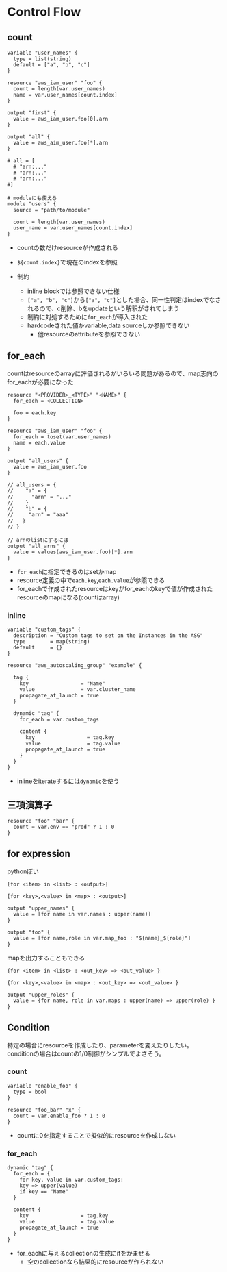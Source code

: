 # Control Flow

## count

```hcl
variable "user_names" {
  type = list(string)
  default = ["a", "b", "c"]
}

resource "aws_iam_user" "foo" {
  count = length(var.user_names)
  name = var.user_names[count.index]
}

output "first" {
  value = aws_iam_user.foo[0].arn 
}

output "all" {
  value = aws_aim_user.foo[*].arn
}

# all = [
  # "arn:..."
  # "arn:..."
  # "arn:..."
#]

# moduleにも使える
module "users" {
  source = "path/to/module"

  count = length(var.user_names)
  user_name = var.user_names[count.index]
}
```

* countの数だけresourceが作成される
* `${count.index}`で現在のindexを参照

* 制約
  * inline blockでは参照できない仕様
  * `["a", "b", "c"]`から`["a", "c"]`とした場合、同一性判定はindexでなされるので、c削除、bをupdateという解釈がされてしまう
  * 制約に対処するために`for_each`が導入された
  * hardcodeされた値かvariable,data sourceしか参照できない
    * 他resourceのattributeを参照できない


## for_each

countはresourceのarrayに評価されるがいろいろ問題があるので、map志向のfor_eachが必要になった

```hcl
resource "<PROVIDER>_<TYPE>" "<NAME>" {
  for_each = <COLLECTION>

  foo = each.key
}
```

```hcl
resource "aws_iam_user" "foo" {
  for_each = toset(var.user_names)
  name = each.value
}

output "all_users" {
  value = aws_iam_user.foo
}

// all_users = {
//    "a" = {
//      "arn" = "..."
//    }
//    "b" = {
//     "arn" = "aaa"
//   }
// }

// arnのlistにするには
output "all_arns" {
  value = values(aws_iam_user.foo)[*].arn
}
```

* `for_each`に指定できるのはsetかmap
* resource定義の中で`each.key`,`each.value`が参照できる
* for_eachで作成されたresourceはkeyがfor_eachのkeyで値が作成されたresourceのmapになる(countはarray)

### inline

```hcl
variable "custom_tags" {
  description = "Custom tags to set on the Instances in the ASG"
  type        = map(string)
  default     = {}
}

resource "aws_autoscaling_group" "example" {

  tag {
    key                 = "Name"
    value               = var.cluster_name
    propagate_at_launch = true
  }

  dynamic "tag" {
    for_each = var.custom_tags

    content {
      key                 = tag.key
      value               = tag.value
      propagate_at_launch = true
    }
  }
}
```

* inlineをiterateするには`dynamic`を使う

## 三項演算子

```hcl
resource "foo" "bar" {
  count = var.env == "prod" ? 1 : 0
}
```


## for expression

pythonぽい
```
[for <item> in <list> : <output>]  

[for <key>,<value> in <map> : <output>]
```

```hcl
output "upper_names" {
  value = [for name in var.names : upper(name)]
}

output "foo" {
  value = [for name,role in var.map_foo : "${name}_${role}"]
}
```

mapを出力することもできる

```
{for <item> in <list> : <out_key> => <out_value> }

{for <key>,<value> in <map> : <out_key> => <out_value> }
```

```hcl
output "upper_roles" {
  value = {for name, role in var.maps : upper(name) => upper(role) }
}
```

## Condition

特定の場合にresourceを作成したり、parameterを変えたりしたい。  
conditionの場合はcountの1/0制御がシンプルでよさそう。

### count

```hcl
variable "enable_foo" {
  type = bool
}

resource "foo_bar" "x" {
  count = var.enable_foo ? 1 : 0
}
```

* countに0を指定することで擬似的にresourceを作成しない


### for_each


```hcl
dynamic "tag" {
  for_each = {
    for key, value in var.custom_tags:
    key => upper(value)
    if key == "Name"
  }

  content {
    key                 = tag.key
    value               = tag.value
    propagate_at_launch = true
  }
}
```

* for_eachに与えるcollectionの生成にifをかませる
  * 空のcollectionなら結果的にresourceが作られない
